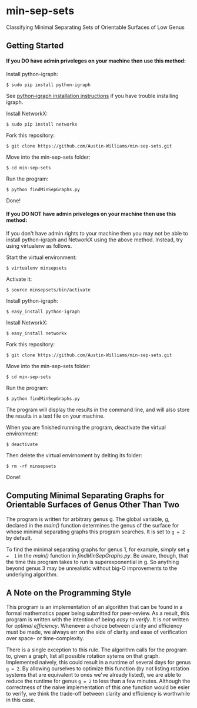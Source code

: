 # min-sep-sets
Classifying Minimal Separating Sets of Orientable Surfaces of Low Genus

## Getting Started
#### If you DO have admin priveleges on your machine then use this method:

Install python-igraph:

`$ sudo pip install python-igraph`

See [python-igraph installation instructions](http://igraph.org/python/) if you have trouble installing igraph.

Install NetworkX:

`$ sudo pip install networkx`

Fork this repository:

`$ git clone https://github.com/Austin-Williams/min-sep-sets.git`

Move into the min-sep-sets folder:

`$ cd min-sep-sets`

Run the program:

`$ python findMinSepGraphs.py`

Done!

#### If you DO NOT have admin priveleges on your machine then use this method:
If you don't have admin rights to your machine then you may not be able to install python-igraph and NetworkX using the above method. Instead, try using virtualenv as follows.

Start the virtual environment:

`$ virtualenv minsepsets`

Activate it:

`$ source minsepsets/bin/activate`

Install python-igraph:

`$ easy_install python-igraph`

Install NetworkX:

`$ easy_install networkx`

Fork this repository:

`$ git clone https://github.com/Austin-Williams/min-sep-sets.git`

Move into the min-sep-sets folder:

`$ cd min-sep-sets`

Run the program:

`$ python findMinSepGraphs.py`

The program will display the results in the command line, and will also store the results in a text file on your machine.

When you are finished running the program, deactivate the virtual environment:

`$ deactivate`

Then delete the virtual envirnoment by delting its folder:

`$ rm -rf minsepsets`

Done!

## Computing Minimal Separating Graphs for Orientable Surfaces of Genus Other Than Two
The program is written for arbitrary genus g. The global variable, g, declared in the *main()* function determines the genus of the surface for whose minimal separating graphs this program searches. It is set to `g = 2` by default.

To find the minimal separating graphs for genus 1, for example, simply set `g =  1` in the *main()* function in *findMinSepGraphs.py*. Be aware, though, that the time this program takes to run is superexponential in g. So anything beyond genus 3 may be unrealistic without big-O improvements to the underlying algorithm.

## A Note on the Programming Style
This program is an implementation of an algorithm that can be found in a formal mathematics paper being submitted for peer-review.  As a result, this program is written with the intention of being *easy to verify*. It is *not* written for *optimal efficiency*. Whenever a choice between clarity and efficiency must be made, we always err on the side of clarity and ease of verification over space- or time-complexity. 

There is a single exception to this rule. The algorithm calls for the program to, given a graph, list all possible rotation sytems on that graph. Implemented naively, this could result in a runtime of several days for genus `g = 2`. By allowing ourselves to optimize this function (by not listing rotation systems that are equivalent to ones we've already listed), we are able to reduce the runtime for genus `g = 2` to less than a few minutes. Although the correctness of the naive implementation of this one function would be esier to verify, we think the trade-off between clarity and efficiency is worthwhile in this case.
